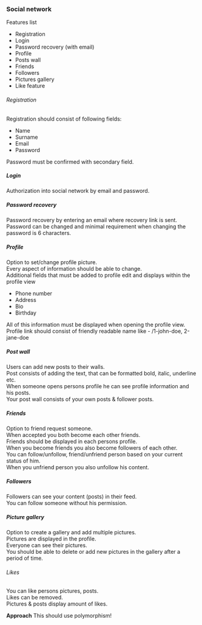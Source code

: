 ### Social network

Features list  
- Registration
- Login
- Password recovery (with email)
- Profile
- Posts wall
- Friends
- Followers
- Pictures gallery
- Like feature

###### Registration  

Registration should consist of following fields:  
- Name
- Surname
- Email
- Password

Password must be confirmed with secondary field.

##### Login  

Authorization into social network by email and password.

##### Password recovery

Password recovery by entering an email where recovery link is sent.  
Password can be changed and minimal requirement when changing the password is 6 characters.

##### Profile

Option to set/change profile picture.  
Every aspect of information should be able to change.  
Additional fields that must be added to profile edit and displays within the profile view  
- Phone number
- Address
- Bio
- Birthday

All of this information must be displayed when opening the profile view.
Profile link should consist of friendly readable name like - /1-john-doe, 2-jane-doe

##### Post wall

Users can add new posts to their walls.  
Post consists of adding the text, that can be formatted bold, italic, underline etc.  
When someone opens persons profile he can see profile information and his posts.  
Your post wall consists of your own posts & follower posts.  

##### Friends

Option to friend request someone.  
When accepted you both become each other friends.  
Friends should be displayed in each persons profile.    
When you become friends you also become followers of each other.  
You can follow/unfollow, friend/unfriend person based on your current status of him.  
When you unfriend person you also unfollow his content.  

##### Followers  

Followers can see your content (posts) in their feed.  
You can follow someone without his permission.  

##### Picture gallery  

Option to create a gallery and add multiple pictures.  
Pictures are displayed in the profile.  
Everyone can see their pictures.  
You should be able to delete or add new pictures in the gallery after a period of time.  

###### Likes

You can like persons pictures, posts.  
Likes can be removed.  
Pictures & posts display amount of likes.  

**Approach** This should use polymorphism!